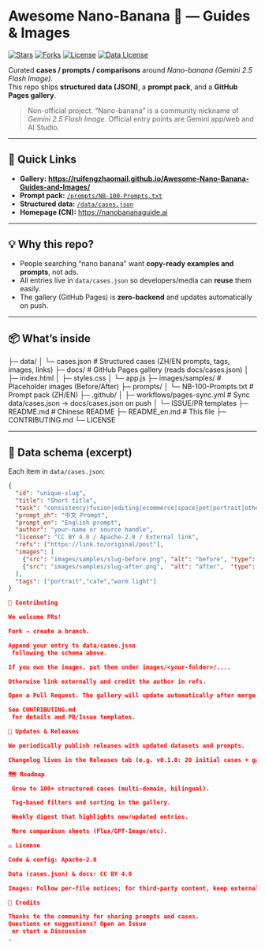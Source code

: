 # Awesome Nano-Banana 🍌 — Guides & Images

[![Stars](https://img.shields.io/github/stars/ruifengzhaomail/Awesome-Nano-Banana-Guides-and-Images?style=flat-square)](https://github.com/ruifengzhaomail/Awesome-Nano-Banana-Guides-and-Images/stargazers)
[![Forks](https://img.shields.io/github/forks/ruifengzhaomail/Awesome-Nano-Banana-Guides-and-Images?style=flat-square)](https://github.com/ruifengzhaomail/Awesome-Nano-Banana-Guides-and-Images/fork)
[![License](https://img.shields.io/badge/license-Apache--2.0-blue?style=flat-square)](LICENSE)
[![Data License](https://img.shields.io/badge/data-CC%20BY%204.0-green?style=flat-square)](/LICENSE)

Curated **cases / prompts / comparisons** around *Nano-banana (Gemini 2.5 Flash Image)*.  
This repo ships **structured data (JSON)**, a **prompt pack**, and a **GitHub Pages gallery**.

> Non-official project. “Nano-banana” is a community nickname of *Gemini 2.5 Flash Image*.
> Official entry points are Gemini app/web and AI Studio.

---

## 🚀 Quick Links

- **Gallery:** **https://ruifengzhaomail.github.io/Awesome-Nano-Banana-Guides-and-Images/**
- **Prompt pack:** [`/prompts/NB-100-Prompts.txt`](prompts/NB-100-Prompts.txt)
- **Structured data:** [`/data/cases.json`](data/cases.json)
- **Homepage (CN):** https://nanobananaguide.ai

---

## 💡 Why this repo?

- People searching “nano banana” want **copy-ready examples and prompts**, not ads.  
- All entries live in `data/cases.json` so developers/media can **reuse** them easily.  
- The gallery (GitHub Pages) is **zero-backend** and updates automatically on push.

---

## 📦 What’s inside

├─ data/
│ └─ cases.json # Structured cases (ZH/EN prompts, tags, images, links)
├─ docs/ # GitHub Pages gallery (reads docs/cases.json)
│ ├─ index.html
│ ├─ styles.css
│ └─ app.js
├─ images/samples/ # Placeholder images (Before/After)
├─ prompts/
│ └─ NB-100-Prompts.txt # Prompt pack (ZH/EN)
├─ .github/
│ ├─ workflows/pages-sync.yml # Sync data/cases.json → docs/cases.json on push
│ └─ ISSUE/PR templates
├─ README.md # Chinese README
├─ README_en.md # This file
├─ CONTRIBUTING.md
└─ LICENSE


---

## 🧱 Data schema (excerpt)

Each item in `data/cases.json`:

```json
{
  "id": "unique-slug",
  "title": "Short title",
  "task": "consistency|fusion|editing|ecommerce|space|pet|portrait|other",
  "prompt_zh": "中文 Prompt",
  "prompt_en": "English prompt",
  "author": "your-name or source handle",
  "license": "CC BY 4.0 / Apache-2.0 / External link",
  "refs": ["https://link.to/original/post"],
  "images": [
    {"src": "images/samples/slug-before.png", "alt": "before", "type": "before"},
    {"src": "images/samples/slug-after.png",  "alt": "after",  "type": "after"}
  ],
  "tags": ["portrait","cafe","warm light"]
}

🙌 Contributing

We welcome PRs!

Fork → create a branch.

Append your entry to data/cases.json
 following the schema above.

If you own the images, put them under images/<your-folder>/....

Otherwise link externally and credit the author in refs.

Open a Pull Request. The gallery will update automatically after merge.

See CONTRIBUTING.md
 for details and PR/Issue templates.

🔄 Updates & Releases

We periodically publish releases with updated datasets and prompts.

Changelog lives in the Releases tab (e.g. v0.1.0: 20 initial cases + gallery + NB-100 prompts).

🗺️ Roadmap

 Grow to 100+ structured cases (multi-domain, bilingual).

 Tag-based filters and sorting in the gallery.

 Weekly digest that highlights new/updated entries.

 More comparison sheets (Flux/GPT-Image/etc).

⚖️ License

Code & config: Apache-2.0

Data (cases.json) & docs: CC BY 4.0

Images: Follow per-file notices; for third-party content, keep external links only.

🙏 Credits

Thanks to the community for sharing prompts and cases.
Questions or suggestions? Open an Issue
 or start a Discussion
.
